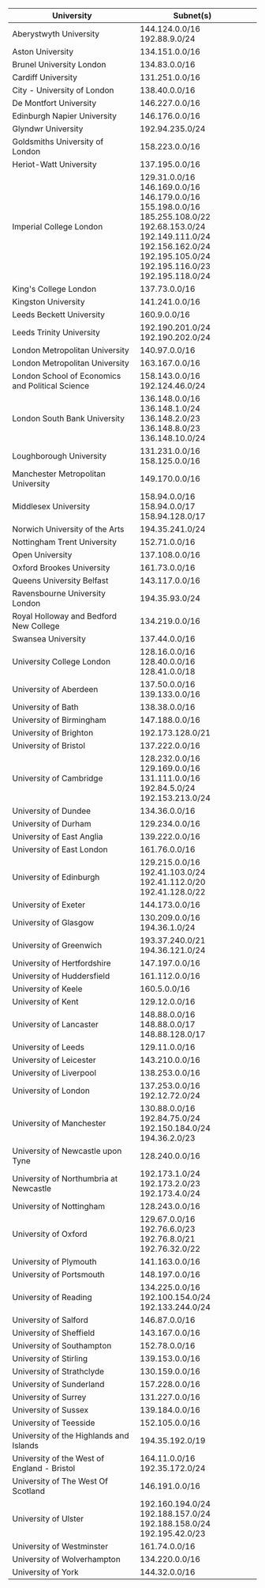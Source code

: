 ﻿| University                                       |  Subnet(s)                                                                                                                                                                                   |   | 
|--------------------------------------------------|----------------------------------------------------------------------------------------------------------------------------------------------------------------------------------------------|---| 
| Aberystwyth University                           |  144.124.0.0/16<br> 192.88.9.0/24                                                                                                                                                                |   | 
| Aston University                                 |  134.151.0.0/16                                                                                                                                                                              |   | 
| Brunel University London                         |  134.83.0.0/16                                                                                                                                                                               |   | 
| Cardiff University                               |  131.251.0.0/16                                                                                                                                                                              |   | 
| City - University of London                      |  138.40.0.0/16                                                                                                                                                                               |   | 
| De Montfort University                           |  146.227.0.0/16                                                                                                                                                                              |   | 
| Edinburgh Napier University                      |  146.176.0.0/16                                                                                                                                                                              |   | 
| Glyndwr University                               |  192.94.235.0/24                                                                                                                                                                             |   | 
| Goldsmiths University of London                  |  158.223.0.0/16                                                                                                                                                                              |   | 
| Heriot-Watt University                           |  137.195.0.0/16                                                                                                                                                                              |   | 
| Imperial College London                          |  129.31.0.0/16<br>  146.169.0.0/16<br>  146.179.0.0/16<br>  155.198.0.0/16<br>  185.255.108.0/22<br>  192.68.153.0/24<br>  192.149.111.0/24<br>  192.156.162.0/24<br>  192.195.105.0/24<br>  192.195.116.0/23<br>  192.195.118.0/24  |   | 
| King's College London                            |  137.73.0.0/16                                                                                                                                                                               |   | 
| Kingston University                              |  141.241.0.0/16                                                                                                                                                                              |   | 
| Leeds Beckett University                         |  160.9.0.0/16                                                                                                                                                                                |   | 
| Leeds Trinity University                         |  192.190.201.0/24  192.190.202.0/24                                                                                                                                                          |   | 
| London Metropolitan University                   |  140.97.0.0/16                                                                                                                                                                               |   | 
| London Metropolitan University                   |  163.167.0.0/16                                                                                                                                                                              |   | 
| London School of Economics and Political Science |  158.143.0.0/16<br>  192.124.46.0/24                                                                                                                                                             |   | 
| London South Bank University                     |  136.148.0.0/16<br>  136.148.1.0/24<br>  136.148.2.0/23<br>  136.148.8.0/23<br>  136.148.10.0/24                                                                                                             |   | 
| Loughborough University                          |  131.231.0.0/16<br> 158.125.0.0/16                                                                                                                                                               |   | 
| Manchester Metropolitan University               |  149.170.0.0/16                                                                                                                                                                              |   | 
| Middlesex University                             |  158.94.0.0/16<br>  158.94.0.0/17<br>  158.94.128.0/17                                                                                                                                               |   | 
| Norwich University of the Arts                   |  194.35.241.0/24                                                                                                                                                                             |   | 
| Nottingham Trent University                      |  152.71.0.0/16                                                                                                                                                                               |   | 
| Open University                                  |  137.108.0.0/16                                                                                                                                                                              |   | 
| Oxford Brookes University                        |  161.73.0.0/16                                                                                                                                                                               |   | 
| Queens University Belfast                        |  143.117.0.0/16                                                                                                                                                                              |   | 
| Ravensbourne University London                   |  194.35.93.0/24                                                                                                                                                                              |   | 
| Royal Holloway and Bedford New College           |  134.219.0.0/16                                                                                                                                                                              |   | 
| Swansea University                               |  137.44.0.0/16                                                                                                                                                                               |   | 
| University College London                        |  128.16.0.0/16<br>  128.40.0.0/16<br>  128.41.0.0/18                                                                                                                                                 |   | 
| University of Aberdeen                           |  137.50.0.0/16<br> 139.133.0.0/16                                                                                                                                                                |   | 
| University of Bath                               |  138.38.0.0/16                                                                                                                                                                               |   | 
| University of Birmingham                         |  147.188.0.0/16                                                                                                                                                                              |   | 
| University of Brighton                           |  192.173.128.0/21                                                                                                                                                                            |   | 
| University of Bristol                            |  137.222.0.0/16                                                                                                                                                                              |   | 
| University of Cambridge                          |  128.232.0.0/16<br>  129.169.0.0/16<br>  131.111.0.0/16<br>  192.84.5.0/24<br>  192.153.213.0/24                                                                                                             |   | 
| University of Dundee                             |  134.36.0.0/16                                                                                                                                                                               |   | 
| University of Durham                             |  129.234.0.0/16                                                                                                                                                                              |   | 
| University of East Anglia                        |  139.222.0.0/16                                                                                                                                                                              |   | 
| University of East London                        |  161.76.0.0/16                                                                                                                                                                               |   | 
| University of Edinburgh                          |  129.215.0.0/16<br>  192.41.103.0/24<br>  192.41.112.0/20<br>  192.41.128.0/22                                                                                                                           |   | 
| University of Exeter                             |  144.173.0.0/16                                                                                                                                                                              |   | 
| University of Glasgow                            |  130.209.0.0/16<br>  194.36.1.0/24                                                                                                                                                               |   | 
| University of Greenwich                          |  193.37.240.0/21<br>  194.36.121.0/24                                                                                                                                                            |   | 
| University of Hertfordshire                      |  147.197.0.0/16                                                                                                                                                                              |   | 
| University of Huddersfield                       |  161.112.0.0/16                                                                                                                                                                              |   | 
| University of Keele                              |  160.5.0.0/16                                                                                                                                                                                |   | 
| University of Kent                               |  129.12.0.0/16                                                                                                                                                                               |   | 
| University of Lancaster                          |  148.88.0.0/16<br>  148.88.0.0/17<br>  148.88.128.0/17                                                                                                                                               |   | 
| University of Leeds                              |  129.11.0.0/16                                                                                                                                                                               |   | 
| University of Leicester                          |  143.210.0.0/16                                                                                                                                                                              |   | 
| University of Liverpool                          |  138.253.0.0/16                                                                                                                                                                              |   | 
| University of London                             |  137.253.0.0/16<br>  192.12.72.0/24                                                                                                                                                              |   | 
| University of Manchester                         |  130.88.0.0/16<br>  192.84.75.0/24<br>  192.150.184.0/24<br>  194.36.2.0/23                                                                                                                              |   | 
| University of Newcastle upon Tyne                |  128.240.0.0/16                                                                                                                                                                              |   | 
| University of Northumbria at Newcastle           |  192.173.1.0/24<br>  192.173.2.0/23<br>  192.173.4.0/24                                                                                                                                              |   | 
| University of Nottingham                         |  128.243.0.0/16                                                                                                                                                                              |   | 
| University of Oxford                             |  129.67.0.0/16<br>  192.76.6.0/23<br>  192.76.8.0/21<br>  192.76.32.0/22                                                                                                                                 |   | 
| University of Plymouth                           |  141.163.0.0/16                                                                                                                                                                              |   | 
| University of Portsmouth                         |  148.197.0.0/16                                                                                                                                                                              |   | 
| University of Reading                            |  134.225.0.0/16<br>  192.100.154.0/24<br>  192.133.244.0/24                                                                                                                                          |   | 
| University of Salford                            |  146.87.0.0/16                                                                                                                                                                               |   | 
| University of Sheffield                          |  143.167.0.0/16                                                                                                                                                                              |   | 
| University of Southampton                        |  152.78.0.0/16                                                                                                                                                                               |   | 
| University of Stirling                           |  139.153.0.0/16                                                                                                                                                                              |   | 
| University of Strathclyde                        |  130.159.0.0/16                                                                                                                                                                              |   | 
| University of Sunderland                         |  157.228.0.0/16                                                                                                                                                                              |   | 
| University of Surrey                             |  131.227.0.0/16                                                                                                                                                                              |   | 
| University of Sussex                             |  139.184.0.0/16                                                                                                                                                                              |   | 
| University of Teesside                           |  152.105.0.0/16                                                                                                                                                                              |   | 
| University of the Highlands and Islands          |  194.35.192.0/19                                                                                                                                                                             |   | 
| University of the West of England - Bristol      |  164.11.0.0/16<br> 192.35.172.0/24                                                                                                                                                               |   | 
| University of The West Of Scotland               |  146.191.0.0/16                                                                                                                                                                              |   | 
| University of Ulster                             |  192.160.194.0/24<br>  192.188.157.0/24<br>  192.188.158.0/24<br>  192.195.42.0/23                                                                                                                       |   | 
| University of Westminster                        |  161.74.0.0/16                                                                                                                                                                               |   | 
| University of Wolverhampton                      |  134.220.0.0/16                                                                                                                                                                              |   | 
| University of York                               |  144.32.0.0/16                                                                                                                                                                               |   | 


